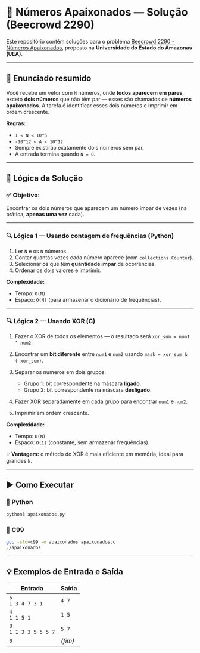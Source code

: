 # 💞 Números Apaixonados — Solução (Beecrowd 2290)

Este repositório contém soluções para o problema [Beecrowd 2290 - Números Apaixonados](https://www.beecrowd.com.br/judge/pt/problems/view/2290), proposto na **Universidade do Estado do Amazonas (UEA)**.

---

## 📜 Enunciado resumido

Você recebe um vetor com `N` números, onde **todos aparecem em pares**, exceto **dois números** que não têm par — esses são chamados de **números apaixonados**.
A tarefa é identificar esses dois números e imprimir em ordem crescente.

**Regras:**

* `1 ≤ N ≤ 10^5`
* `-10^12 < A < 10^12`
* Sempre existirão exatamente dois números sem par.
* A entrada termina quando `N = 0`.

---

## 🧠 Lógica da Solução

### ✅ Objetivo:

Encontrar os dois números que aparecem um número ímpar de vezes (na prática, **apenas uma vez** cada).

---

### 🔍 Lógica 1 — Usando **contagem de frequências** (Python)

1. Ler `N` e os `N` números.
2. Contar quantas vezes cada número aparece (com `collections.Counter`).
3. Selecionar os que têm **quantidade ímpar** de ocorrências.
4. Ordenar os dois valores e imprimir.

**Complexidade:**

* Tempo: `O(N)`
* Espaço: `O(N)` (para armazenar o dicionário de frequências).

---

### 🔍 Lógica 2 — Usando **XOR** (C)

1. Fazer o XOR de todos os elementos — o resultado será `xor_sum = num1 ^ num2`.
2. Encontrar um **bit diferente** entre `num1` e `num2` usando `mask = xor_sum & (-xor_sum)`.
3. Separar os números em dois grupos:

   * Grupo 1: bit correspondente na máscara **ligado**.
   * Grupo 2: bit correspondente na máscara **desligado**.
4. Fazer XOR separadamente em cada grupo para encontrar `num1` e `num2`.
5. Imprimir em ordem crescente.

**Complexidade:**

* Tempo: `O(N)`
* Espaço: `O(1)` (constante, sem armazenar frequências).

💡 **Vantagem:** o método do XOR é mais eficiente em memória, ideal para grandes `N`.

---

## ▶️ Como Executar

### 🐍 Python

```bash
python3 apaixonados.py
```

### 📘 C99

```bash
gcc -std=c99 -o apaixonados apaixonados.c
./apaixonados
```

---

## 💡 Exemplos de Entrada e Saída

| Entrada                  | Saída   |
| ------------------------ | ------- |
| `6`<br>`1 3 4 7 3 1`     | `4 7`   |
| `4`<br>`1 1 5 1`         | `1 5`   |
| `8`<br>`1 1 3 3 5 5 5 7` | `5 7`   |
| `0`                      | *(fim)* |